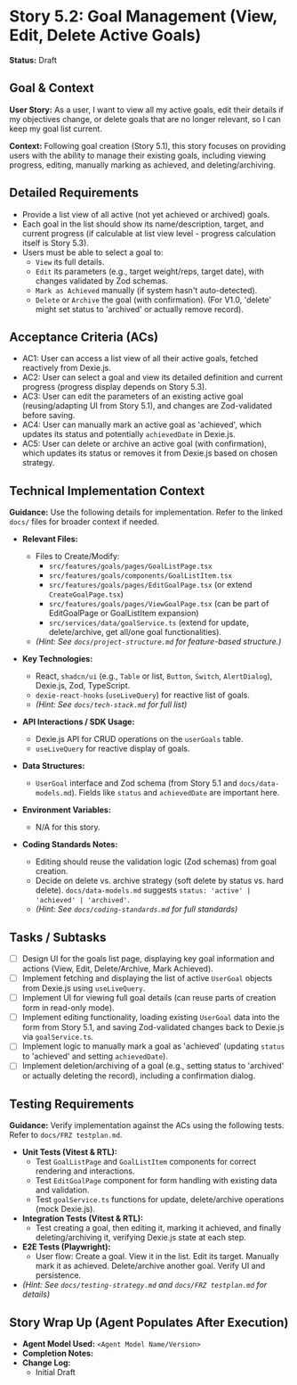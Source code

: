 # Story 5.2: Goal Management (View, Edit, Delete Active Goals)

**Status:** Draft

## Goal & Context

**User Story:** As a user, I want to view all my active goals, edit their details if my objectives change, or delete goals that are no longer relevant, so I can keep my goal list current.

**Context:** Following goal creation (Story 5.1), this story focuses on providing users with the ability to manage their existing goals, including viewing progress, editing, manually marking as achieved, and deleting/archiving.

## Detailed Requirements

* Provide a list view of all active (not yet achieved or archived) goals.
* Each goal in the list should show its name/description, target, and current progress (if calculable at list view level - progress calculation itself is Story 5.3).
* Users must be able to select a goal to:
  * `View` its full details.
  * `Edit` its parameters (e.g., target weight/reps, target date), with changes validated by Zod schemas.
  * `Mark as Achieved` manually (if system hasn't auto-detected).
  * `Delete` or `Archive` the goal (with confirmation). (For V1.0, 'delete' might set status to 'archived' or actually remove record).

## Acceptance Criteria (ACs)

* AC1: User can access a list view of all their active goals, fetched reactively from Dexie.js.
* AC2: User can select a goal and view its detailed definition and current progress (progress display depends on Story 5.3).
* AC3: User can edit the parameters of an existing active goal (reusing/adapting UI from Story 5.1), and changes are Zod-validated before saving.
* AC4: User can manually mark an active goal as 'achieved', which updates its status and potentially `achievedDate` in Dexie.js.
* AC5: User can delete or archive an active goal (with confirmation), which updates its status or removes it from Dexie.js based on chosen strategy.

## Technical Implementation Context

**Guidance:** Use the following details for implementation. Refer to the linked `docs/` files for broader context if needed.

* **Relevant Files:**
  * Files to Create/Modify:
    * `src/features/goals/pages/GoalListPage.tsx`
    * `src/features/goals/components/GoalListItem.tsx`
    * `src/features/goals/pages/EditGoalPage.tsx` (or extend `CreateGoalPage.tsx`)
    * `src/features/goals/pages/ViewGoalPage.tsx` (can be part of EditGoalPage or GoalListItem expansion)
    * `src/services/data/goalService.ts` (extend for update, delete/archive, get all/one goal functionalities).
  * _(Hint: See `docs/project-structure.md` for feature-based structure.)_

* **Key Technologies:**
  * React, `shadcn/ui` (e.g., `Table` or list, `Button`, `Switch`, `AlertDialog`), Dexie.js, Zod, TypeScript.
  * `dexie-react-hooks` (`useLiveQuery`) for reactive list of goals.
  * _(Hint: See `docs/tech-stack.md` for full list)_

* **API Interactions / SDK Usage:**
  * Dexie.js API for CRUD operations on the `userGoals` table.
  * `useLiveQuery` for reactive display of goals.

* **Data Structures:**
  * `UserGoal` interface and Zod schema (from Story 5.1 and `docs/data-models.md`). Fields like `status` and `achievedDate` are important here.

* **Environment Variables:**
  * N/A for this story.

* **Coding Standards Notes:**
  * Editing should reuse the validation logic (Zod schemas) from goal creation.
  * Decide on delete vs. archive strategy (soft delete by status vs. hard delete). `docs/data-models.md` suggests `status: 'active' | 'achieved' | 'archived'`.
  * _(Hint: See `docs/coding-standards.md` for full standards)_

## Tasks / Subtasks

* [ ] Design UI for the goals list page, displaying key goal information and actions (View, Edit, Delete/Archive, Mark Achieved).
* [ ] Implement fetching and displaying the list of active `UserGoal` objects from Dexie.js using `useLiveQuery`.
* [ ] Implement UI for viewing full goal details (can reuse parts of creation form in read-only mode).
* [ ] Implement editing functionality, loading existing `UserGoal` data into the form from Story 5.1, and saving Zod-validated changes back to Dexie.js via `goalService.ts`.
* [ ] Implement logic to manually mark a goal as 'achieved' (updating `status` to 'achieved' and setting `achievedDate`).
* [ ] Implement deletion/archiving of a goal (e.g., setting status to 'archived' or actually deleting the record), including a confirmation dialog.

## Testing Requirements

**Guidance:** Verify implementation against the ACs using the following tests. Refer to `docs/FRZ testplan.md`.

* **Unit Tests (Vitest & RTL):**
  * Test `GoalListPage` and `GoalListItem` components for correct rendering and interactions.
  * Test `EditGoalPage` component for form handling with existing data and validation.
  * Test `goalService.ts` functions for update, delete/archive operations (mock Dexie.js).
* **Integration Tests (Vitest & RTL):**
  * Test creating a goal, then editing it, marking it achieved, and finally deleting/archiving it, verifying Dexie.js state at each step.
* **E2E Tests (Playwright):**
  * User flow: Create a goal. View it in the list. Edit its target. Manually mark it as achieved. Delete/archive another goal. Verify UI and persistence.
* _(Hint: See `docs/testing-strategy.md` and `docs/FRZ testplan.md` for details)_

## Story Wrap Up (Agent Populates After Execution)

* **Agent Model Used:** `<Agent Model Name/Version>`
* **Completion Notes:**
* **Change Log:**
  * Initial Draft
